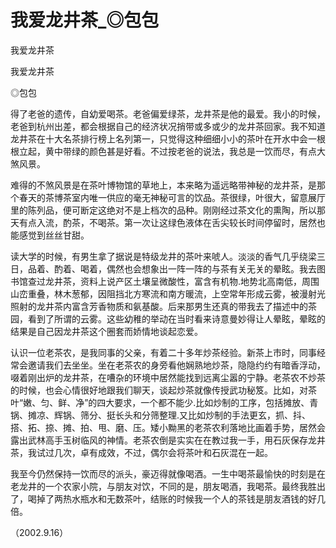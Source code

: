 # 我爱龙井茶_◎包包

我爱龙井茶

我爱龙井茶

◎包包

得了老爸的遗传，自幼爱喝茶。老爸偏爱绿茶，龙井茶是他的最爱。我小的时候，老爸到杭州出差，都会根据自己的经济状况捎带或多或少的龙井茶回家。我不知道龙井茶在十大名茶排行榜上名列第一，只觉得这种细细小小的茶叶在开水中会一根根立起，黄中带绿的颜色甚是好看。不过按老爸的说法，我总是一饮而尽，有点大煞风景。

难得的不煞风景是在茶叶博物馆的草地上，本来略为遥远略带神秘的龙井茶，是那个春天的茶博茶室内唯一供应的毫无神秘可言的饮品。茶很绿，叶很大，留意展厅里的陈列品，便可断定这绝对不是上档次的品种。刚刚经过茶文化的熏陶，所以那天有点入流，酌茶，不喝茶。第一次让这绿色液体在舌尖较长时间停留时，居然也能感觉到丝丝甘甜。

读大学的时候，有男生拿了据说是特级龙井的茶叶来唬人。淡淡的香气几乎绕梁三日，品着、酌着、喝着，偶然也会想象出一阵一阵的与茶有关无关的晕眩。我去图书馆查过龙井茶，资料上说产区土壤呈微酸性，富含有机物.地势北高南低，周围山峦重叠，林木葱郁，因阻挡北方寒流和南方暖流，上空常年形成云雾，被漫射光照射的龙井茶内富含芳香物质和氨基酸。后来那男生还真的带我去了描述中的茶园，看到了所谓的云雾。这些幼稚的举动在当时看来诗意曼妙得让人晕眩，晕眩的结果是自己因龙井茶这个圈套而娇情地谈起恋爱。

认识一位老茶农，是我同事的父亲，有着二十多年炒茶经验。新茶上市时，同事经常会邀请我们去坐坐。坐在老茶农的身旁看他娴熟地炒茶，隐隐约约有暗香浮动，啜着刚出炉的龙井茶，在嘈杂的环境中居然能找到远离尘嚣的宁静。老茶农不炒茶的时候，也会心情很好地跟我们聊天，谈起炒茶就像传授武功秘笈。比如，对茶叶“嫩、匀、鲜、净”的四大要求，一个都不能少.比如炒制的工序，包括摊放、青锅、摊凉、辉锅、筛分、挺长头和分筛整理.又比如炒制的手法更玄，抓、抖、搭、拓、捺、摊、拍、甩、磨、压。矮小黝黑的老茶农利落地比画着手势，居然会露出武林高手玉树临风的神情。老茶农倒是实实在在教过我一手，用石灰保存龙井茶，我试过几次，卓有成效，不过，偶尔会将茶叶和石灰混在一起。

我至今仍然保持一饮而尽的派头，豪迈得就像喝酒。一生中喝茶最愉快的时刻是在老龙井的一个农家小院，与朋友对饮，不同的是，朋友喝酒，我喝茶。最终我胜出了，喝掉了两热水瓶水和无数茶叶，结账的时候我一个人的茶钱是朋友酒钱的好几倍。

（2002.9.16）